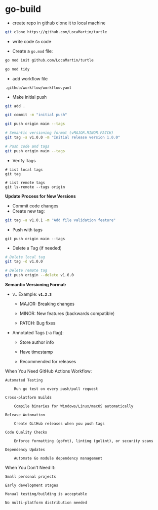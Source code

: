 # go-build

- create repo in github clone it to local machine
```bash
git clone https://github.com/LocaMartin/turtle
```
- write code `Go` code

- Create a `go.mod` file:
```bash
go mod init github.com/LocaMartin/turtle
```

```bash
go mod tidy
```
- add workflow file
  
```
.github/workflow/workflow.yaml
```
- Make initial push
```bash
git add .
```

```bash
git commit -m "initial push"
```

```bash
git push origin main --tags
```

```bash
# Semantic versioning format (vMAJOR.MINOR.PATCH)
git tag -a v1.0.0 -m "Initial release version 1.0.0"
```

```bash
# Push code and tags
git push origin main --tags
```
- Verify Tags
```
# List local tags
git tag

# List remote tags
git ls-remote --tags origin
```

**Update Process for New Versions**
- Commit code changes
- Create new tag:
```bash
git tag -a v1.0.1 -m "Add file validation feature"
```
- Push with tags
```
git push origin main --tags
```
- Delete a Tag (if needed)
```bash
# Delete local tag
git tag -d v1.0.0

# Delete remote tag
git push origin --delete v1.0.0
```

**Semantic Versioning Format:**

- v<MAJOR>.<MINOR>.<PATCH>
Example: **`v1.2.3`**

    - MAJOR: Breaking changes

    - MINOR: New features (backwards compatible)

    - PATCH: Bug fixes

- Annotated Tags (-a flag):

  -  Store author info

  -  Have timestamp

  -  Recommended for releases

When You Need GitHub Actions Workflow:

    Automated Testing

        Run go test on every push/pull request

    Cross-platform Builds

        Compile binaries for Windows/Linux/macOS automatically

    Release Automation

        Create GitHub releases when you push tags

    Code Quality Checks

        Enforce formatting (gofmt), linting (golint), or security scans

    Dependency Updates

        Automate Go module dependency management

When You Don't Need It:

    Small personal projects

    Early development stages

    Manual testing/building is acceptable

    No multi-platform distribution needed

